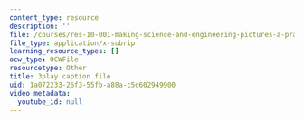 ```yaml
---
content_type: resource
description: ''
file: /courses/res-10-001-making-science-and-engineering-pictures-a-practical-guide-to-presenting-your-work-spring-2016/1a07223326f355fba88ac5d602949900_gmq2NACljMc.vtt
file_type: application/x-subrip
learning_resource_types: []
ocw_type: OCWFile
resourcetype: Other
title: 3play caption file
uid: 1a072233-26f3-55fb-a88a-c5d602949900
video_metadata:
  youtube_id: null
---
```

